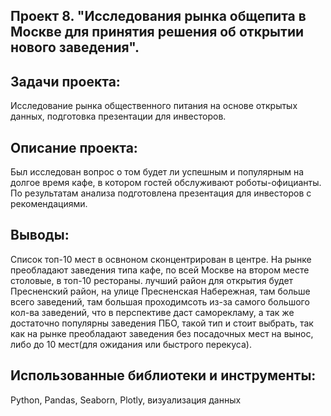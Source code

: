 ## Проект 8. "Исследования рынка общепита в Москве для принятия решения об открытии нового заведения".
## Задачи проекта:
Исследование рынка общественного питания на основе открытых данных, подготовка презентации для инвесторов.

## Описание проекта:
Был исследован вопрос о том будет ли успешным и популярным на долгое время кафе, в котором гостей обслуживают роботы-официанты. По результатам анализа подготовлена
презентация для инвесторов с рекомендациями. 

## Выводы:
Список топ-10 мест в освноном сконцентрирован в центре.
На рынке преобладают заведения типа кафе, по всей Москве на втором месте столовые, в топ-10 рестораны.
лучший район для открытия будет Пресненский район, на улице Пресненская Набережная, там больше всего заведений, там большая проходимсоть из-за самого большого кол-ва заведений, что в перспективе даст саморекламу, а так же достаточно популярны заведения ПБО, такой тип и стоит выбрать, так как на рынке преобладают заведения без посадочных мест на вынос, либо до 10 мест(для ожидания или быстрого перекуса).

## Использованные библиотеки и инструменты:
Python, Pandas, Seaborn, Plotly, визуализация данных
